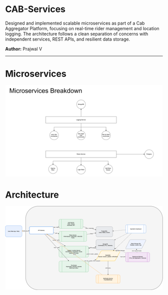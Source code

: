 # CAB-Services
Designed and implemented scalable microservices as part of a Cab Aggregator Platform, focusing on real-time rider management and location logging. The architecture follows a clean separation of concerns with independent services, REST APIs, and resilient data storage.

**Author:** Prajwal V  

---

# Microservices
<p align="center">
  <img src="./Project documentation/Microservices-Breakdown.png" width="600" title="Architecture" alt="Breakdown">
  </p>


# Architecture
<p align="center">
  <img src="./Project documentation/cab-service-architecture.png" width="600" title="Architecture" alt="Architecture">
  </p>